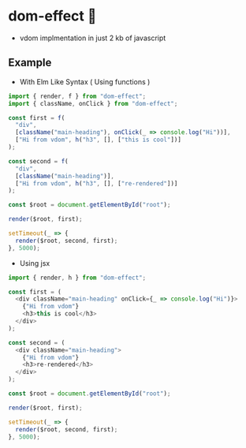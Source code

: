 # dom-effect :rocket:

- vdom implmentation in just 2 kb of javascript

## Example

- With Elm Like Syntax ( Using functions )

```javascript
import { render, f } from "dom-effect";
import { className, onClick } from "dom-effect";

const first = f(
  "div",
  [className("main-heading"), onClick(_ => console.log("Hi"))],
  ["Hi from vdom", h("h3", [], ["this is cool"])]
);

const second = f(
  "div",
  [className("main-heading")],
  ["Hi from vdom", h("h3", [], ["re-rendered"])]
);

const $root = document.getElementById("root");

render($root, first);

setTimeout(_ => {
  render($root, second, first);
}, 5000);
```

- Using jsx

```javascript
import { render, h } from "dom-effect";

const first = (
  <div className="main-heading" onClick={_ => console.log("Hi")}>
    {"Hi from vdom"}
    <h3>this is cool</h3>
  </div>
);

const second = (
  <div className="main-heading">
    {"Hi from vdom"}
    <h3>re-rendered</h3>
  </div>
);

const $root = document.getElementById("root");

render($root, first);

setTimeout(_ => {
  render($root, second, first);
}, 5000);
```
